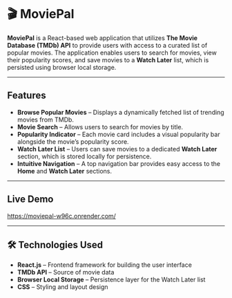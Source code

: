 # 🎬 MoviePal

**MoviePal** is a React-based web application that utilizes **The Movie Database (TMDb) API** to provide users with access to a curated list of popular movies. The application enables users to search for movies, view their popularity scores, and save movies to a **Watch Later** list, which is persisted using browser local storage.

---

## Features

- **Browse Popular Movies** – Displays a dynamically fetched list of trending movies from TMDb.
- **Movie Search** – Allows users to search for movies by title.
- **Popularity Indicator** – Each movie card includes a visual popularity bar alongside the movie’s popularity score.
- **Watch Later List** – Users can save movies to a dedicated **Watch Later** section, which is stored locally for persistence.
- **Intuitive Navigation** – A top navigation bar provides easy access to the **Home** and **Watch Later** sections.

---

## Live Demo

https://moviepal-w96c.onrender.com/

---

## 🛠️ Technologies Used

- **React.js** – Frontend framework for building the user interface
- **TMDb API** – Source of movie data
- **Browser Local Storage** – Persistence layer for the Watch Later list
- **CSS** – Styling and layout design
